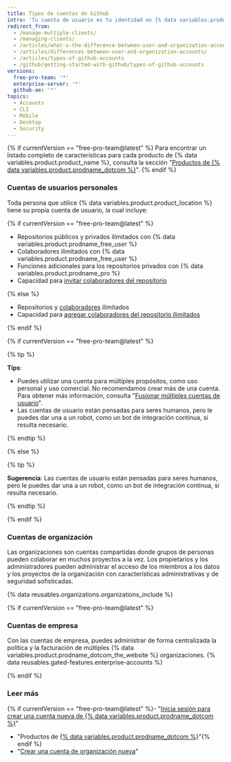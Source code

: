 ```yaml
---
title: Tipos de cuentas de GitHub
intro: 'Tu cuenta de usuario es tu identidad en {% data variables.product.product_location %}. Tu cuenta de usuario puede ser miembro de cualquier cantidad de organizaciones.{% if currentVersion == "free-pro-team@latest" %} Las organizaciones pueden pertenecer a cuentas empresariales.{% endif %}'
redirect_from:
  - /manage-multiple-clients/
  - /managing-clients/
  - /articles/what-s-the-difference-between-user-and-organization-accounts/
  - /articles/differences-between-user-and-organization-accounts/
  - /articles/types-of-github-accounts
  - /github/getting-started-with-github/types-of-github-accounts
versions:
  free-pro-team: '*'
  enterprise-server: '*'
  github-ae: '*'
topics:
  - Accounts
  - CLI
  - Mobile
  - Desktop
  - Security
---
```


{% if currentVersion == "free-pro-team@latest" %}
Para encontrar un listado completo de características para cada producto de {% data variables.product.product_name %}, consulta la sección "[Productos de {% data variables.product.prodname_dotcom %}](/github/getting-started-with-github/githubs-products)".
{% endif %}

### Cuentas de usuarios personales

Toda persona que utilice {% data variables.product.product_location %} tiene su propia cuenta de usuario, la cual incluye:

{% if currentVersion == "free-pro-team@latest" %}

- Repositorios públicos y privados ilimitados con {% data variables.product.prodname_free_user %}
- Colaboradores ilimitados con {% data variables.product.prodname_free_user %}
- Funciones adicionales para los repositorios privados con {% data variables.product.prodname_pro %}
- Capacidad para [invitar colaboradores del repositorio](/articles/inviting-collaborators-to-a-personal-repository)

{% else %}

- Repositorios y [colaboradores](/articles/permission-levels-for-a-user-account-repository) ilimitados
- Capacidad para [agregar colaboradores del repositorio ilimitados](/articles/inviting-collaborators-to-a-personal-repository)

{% endif %}

{% if currentVersion == "free-pro-team@latest" %}

{% tip %}

**Tips**:

- Puedes utilizar una cuenta para múltiples propósitos, como uso personal y uso comercial. No recomendamos crear más de una cuenta. Para obtener más información, consulta "[Fusionar múltiples cuentas de usuario](/articles/merging-multiple-user-accounts)".
- Las cuentas de usuario están pensadas para seres humanos, pero le puedes dar una a un robot, como un bot de integración continua, si resulta necesario.

{% endtip %}

{% else %}

{% tip %}

**Sugerencia**: Las cuentas de usuario están pensadas para seres humanos, pero le puedes dar una a un robot, como un bot de integración continua, si resulta necesario.

{% endtip %}

{% endif %}

### Cuentas de organización

Las organizaciones son cuentas compartidas donde grupos de personas pueden colaborar en muchos proyectos a la vez. Los propietarios y los administradores pueden administrar el acceso de los miembros a los datos y los proyectos de la organización con características administrativas y de seguridad sofisticadas.

{% data reusables.organizations.organizations_include %}

{% if currentVersion == "free-pro-team@latest" %}

### Cuentas de empresa

Con las cuentas de empresa, puedes administrar de forma centralizada la política y la facturación de múltiples {% data variables.product.prodname_dotcom_the_website %} organizaciones. {% data reusables.gated-features.enterprise-accounts %}

{% endif %}

### Leer más

{% if currentVersion == "free-pro-team@latest" %}- "[Inicia sesión para crear una cuenta nueva de {% data variables.product.prodname_dotcom %}](/articles/signing-up-for-a-new-github-account)"
- "Productos de [{% data variables.product.prodname_dotcom %}](/articles/githubs-products)"{% endif %}
- "[Crear una cuenta de organización nueva](/articles/creating-a-new-organization-account)"
